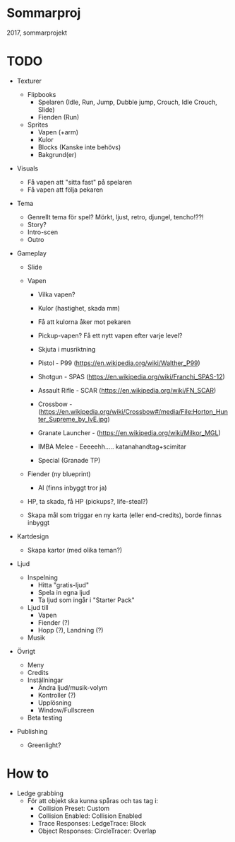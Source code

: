 # Sommarproj
2017, sommarprojekt

# TODO

* Texturer
  * Flipbooks
    * Spelaren (Idle, Run, Jump, Dubble jump, Crouch, Idle Crouch, Slide)
    * Fienden (Run)
  * Sprites
    * Vapen (+arm)
    * Kulor
    * Blocks (Kanske inte behövs)
    * Bakgrund(er)
  
* Visuals
  * Få vapen att "sitta fast" på spelaren
  * Få vapen att följa pekaren

* Tema
  * Genrellt tema för spel? Mörkt, ljust, retro, djungel, tencho!??!
  * Story?
  * Intro-scen
  * Outro

* Gameplay
  * Slide
  * Vapen
    * Vilka vapen?
    * Kulor (hastighet, skada mm)
    * Få att kulorna åker mot pekaren
    * Pickup-vapen? Få ett nytt vapen efter varje level?
    * Skjuta i musriktning
   
    * Pistol - P99 (https://en.wikipedia.org/wiki/Walther_P99)
    * Shotgun - SPAS (https://en.wikipedia.org/wiki/Franchi_SPAS-12)
    * Assault Rifle - SCAR (https://en.wikipedia.org/wiki/FN_SCAR)
    * Crossbow - (https://en.wikipedia.org/wiki/Crossbow#/media/File:Horton_Hunter_Supreme_by_IvE.jpg)
    * Granate Launcher - (https://en.wikipedia.org/wiki/Milkor_MGL)
    * IMBA Melee - Eeeeehh..... katanahandtag+scimitar 

    * Special (Granade TP)
    
    
  * Fiender (ny blueprint)
    * AI (finns inbyggt tror ja)
  * HP, ta skada, få HP (pickups?, life-steal?)
  * Skapa mål som triggar en ny karta (eller end-credits), borde finnas inbyggt
  
* Kartdesign
  * Skapa kartor (med olika teman?)

* Ljud
  * Inspelning
    * Hitta "gratis-ljud"
    * Spela in egna ljud
    * Ta ljud som ingår i "Starter Pack"
  * Ljud till
    * Vapen
    * Fiender (?)
    * Hopp (?), Landning (?)
  * Musik
 
* Övrigt
  * Meny
  * Credits
  * Inställningar
    * Ändra ljud/musik-volym
    * Kontroller (?)
    * Upplösning
    * Window/Fullscreen
  * Beta testing
  
* Publishing
  * Greenlight?
  
# How to
* Ledge grabbing
  * För att objekt ska kunna spåras och tas tag i:
    * Collision Preset: Custom
    * Collision Enabled: Collision Enabled
    * Trace Responses: LedgeTrace: Block
    * Object Responses: CircleTracer: Overlap
    

 
